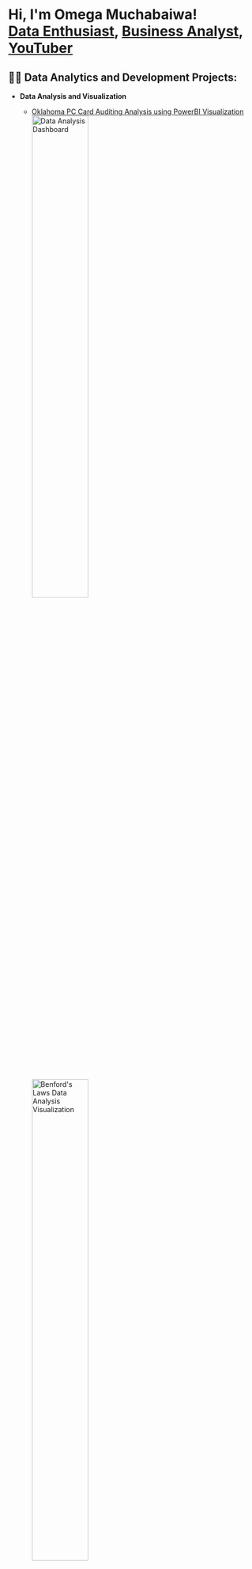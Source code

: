 <h1>Hi, I'm Omega Muchabaiwa! <br/>
<a href="https://github.com/Tawanda5289">Data Enthusiast</a>, 
<a href="https://www.linkedin.com/in/omega-muchabaiwa">Business Analyst</a>, 
<a href="https://www.youtube.com/@OmegaMuchabaiwa-k4i">YouTuber</a></h1>

<h2>👨‍💻 Data Analytics and Development Projects:</h2>

- <b>Data Analysis and Visualization</b>
  - [Oklahoma PC Card Auditing Analysis using PowerBI Visualization](https://github.com/Tawanda5289/oklahoma-auditing-analysis)  
    <img src="https://imgur.com/IORyWUe.png" height="50%" width="50%" alt="Data Analysis Dashboard" />  
    <img src="https://imgur.com/w2f9vzt.png" height="50%" width="50%" alt="Benford's Laws Data Analysis Visualization" />  
    <img src="https://imgur.com/NiXpw5p.png" height="50%" width="50%" alt="Analysis of State Agencies Spending" />  

  - [Online Stock Trading Simulation](https://github.com/Tawanda5289/Project-stocks)  
    <img src="https://imgur.com/UW6UwW2.png" height="50%" width="50%" alt="Initialize the Trading Simulation" />  
    <img src="https://imgur.com/Lv9RLTW.png" height="50%" width="50%" alt="Select Stocks and Set Initial Capital" />  
    <img src="https://imgur.com/sx0cxdi.png" height="50%" width="50%" alt="Analyze Portfolio Performance" />  
    <img src="https://imgur.com/NmrOxql.png" height="50%" width="50%" alt="Simulate Portfolio Changes Over Time" />  

- <b>Algorithm Development</b>
  - [Dating Matchmaking Logic](https://github.com/Tawanda5289/DatingAlgorithm)  
    <img src="https://imgur.com/7VAAH1X.png" height="50%" width="50%" alt="Define Data by Assigning Names" />  
    <img src="https://imgur.com/kwp1Ksj.png" height="50%" width="50%" alt="Calculate Compatibility Scores" />  
    <img src="https://imgur.com/M58vYAS.png" height="50%" width="50%" alt="Matching Results" />  
- <b>Optimization and Simulation</b>
  - [NBA Travel Distance Calculator using Excel for Optimization](https://github.com/Tawanda5289/NBA-MILES)  
    <img src="https://imgur.com/AQyhxPs.png" height="50%" width="50%" alt="NBA Travel Data Set" />  
    <img src="https://imgur.com/hqLac81.png" height="50%" width="50%" alt="Calculate Distance and Optimize Order" />  

- <b>Inventory Optimization</b>
  - [Inventory Allocation Optimization](https://github.com/Tawanda5289/inventory-allocation)  
    <img src="https://imgur.com/LFXCFAA.png" height="50%" width="50%" alt="Optimum Order Quantity" />  
    <img src="https://imgur.com/suOPYb7.png" height="50%" width="50%" alt="Economic Order Quantity Calculation" />  

<h2>📺 Upcoming YouTube Videos</h2>

- [Understanding Auditing with Oklahoma PC Card Data](https://www.youtube.com/@OmegaMuchabaiwa-k4i)  
- [Simulating Online Stock Trading Strategies](https://www.youtube.com/@OmegaMuchabaiwa-k4i)  
- [Optimizing Inventory Allocation: A Data-Driven Approach](https://www.youtube.com/@OmegaMuchabaiwa-k4i)  

<h2>🤳 Connect with Me:</h2>

[<img align="left" alt="Omega Muchabaiwa | YouTube" width="22px" src="https://cdn.jsdelivr.net/npm/simple-icons@v3/icons/youtube.svg" />][youtube]  
[<img align="left" alt="Omega Muchabaiwa | LinkedIn" width="22px" src="https://cdn.jsdelivr.net/npm/simple-icons@v3/icons/linkedin.svg" />][linkedin]  

[twitter]: https://x.com/vamuchabaiwa 
[youtube]: https://www.youtube.com/@OmegaMuchabaiwa-k4i  
[linkedin]: https://linkedin.com/in/omega-muchabaiwa  
